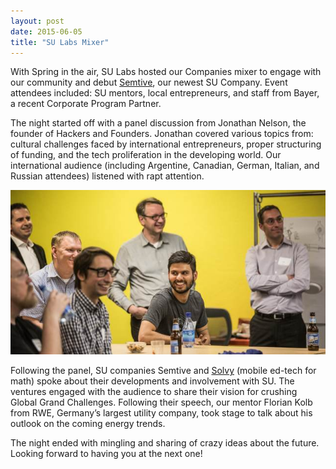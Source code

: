 ```yaml
---
layout: post
date: 2015-06-05
title: "SU Labs Mixer"
---
```

With Spring in the air, SU Labs hosted our Companies mixer to engage with our community and debut [Semtive](http://semtive.com/en/home), our newest SU Company. Event attendees included: SU mentors, local entrepreneurs, and staff from Bayer, a recent Corporate Program Partner.

The night started off with a panel discussion from Jonathan Nelson, the founder of Hackers and Founders. Jonathan covered various topics from: cultural challenges faced by international entrepreneurs, proper structuring of funding, and the tech proliferation in the developing world. Our international audience (including Argentine, Canadian, German, Italian, and Russian attendees) listened with rapt attention. 

<!--break-->

![Labs Mixer](/img/blog/2015-06-05.jpg)

Following the panel, SU companies Semtive and [Solvy](http://solvy.com/) (mobile ed-tech for math) spoke about their developments and involvement with SU. The ventures engaged with the audience to share their vision for crushing Global Grand Challenges. Following their speech, our mentor Florian Kolb from RWE, Germany’s largest utility company, took stage to talk about his outlook on the coming energy trends. 

The night ended with mingling and sharing of crazy ideas about the future. Looking forward to having you at the next one!

